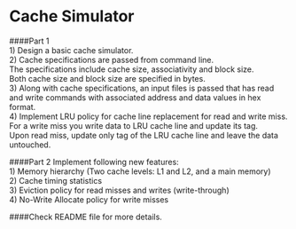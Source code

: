 # Cache Simulator
####Part 1
<br>1) Design a basic cache simulator. 
<br>2) Cache specifications are passed from command line.
<br>The specifications include cache size, associativity and block size.
<br>Both cache size and block size are specified in bytes.
<br>3) Along with cache specifications, an input files is passed that has read and write commands with associated address and data values in hex format.
<br>4) Implement LRU policy for cache line replacement for read and write
miss.
<br>For a write miss you write data to LRU cache line and update its tag.
<br>Upon read miss, update only tag of the LRU cache line and leave the data untouched. 

####Part 2
Implement following new features:
<br>    1) Memory hierarchy (Two cache levels: L1 and L2, and a main memory)
<br>    2) Cache timing statistics 
<br>    3) Eviction policy for read misses and writes (write-through)
<br>    4) No-Write Allocate policy for write misses

####Check README file for more details.
